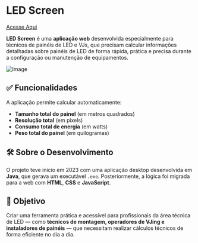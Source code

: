 # LED Screen

[Acesse Aqui](https://ledscreen.vercel.app)

**LED Screen** é uma **aplicação web** desenvolvida especialmente para técnicos de painéis de LED e VJs, que precisam calcular informações detalhadas sobre painéis de LED de forma rápida, prática e precisa durante a configuração ou manutenção de equipamentos.

![Image](https://github.com/user-attachments/assets/4dbb5b70-5321-44dd-86dd-b8d82e94fc1f)

## ✅ Funcionalidades

A aplicação permite calcular automaticamente:

- **Tamanho total do painel** (em metros quadrados)
- **Resolução total** (em pixels)
- **Consumo total de energia** (em watts)
- **Peso total do painel** (em quilogramas)

## 🛠️ Sobre o Desenvolvimento

O projeto teve início em 2023 com uma aplicação desktop desenvolvida em **Java**, que gerava um executável `.exe`. Posteriormente, a lógica foi migrada para a web com **HTML**, **CSS** e **JavaScript**.

## 🎯 Objetivo

Criar uma ferramenta prática e acessível para profissionais da área técnica de LED — como **técnicos de montagem, operadores de VJing e instaladores de painéis** — que necessitam realizar cálculos técnicos de forma eficiente no dia a dia.

